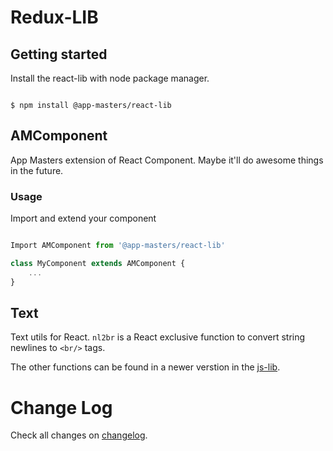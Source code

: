 # Redux-LIB

## Getting started

Install the react-lib with node package manager.

````

$ npm install @app-masters/react-lib

````


## AMComponent

App Masters extension of React Component. Maybe it'll do awesome things in the future.

### Usage

Import and extend your component

```` javascript

Import AMComponent from '@app-masters/react-lib'

class MyComponent extends AMComponent {
    ...
}

````

## Text

Text utils for React. ``nl2br`` is a React exclusive function to convert string newlines to ``<br/>`` tags.

The other functions can be found in a newer verstion in the [js-lib](https://github.com/app-masters/js-lib).


# Change Log

Check all changes on [changelog](CHANGELOG.md).
